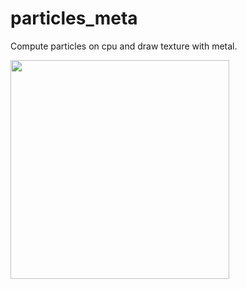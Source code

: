 # particles_meta

Compute particles on cpu and draw texture with metal.

<kbd><img src="https://user-images.githubusercontent.com/5572875/85184225-f3ff8000-b2c9-11ea-9c35-242de86168bd.gif" width="350"></kbd>
